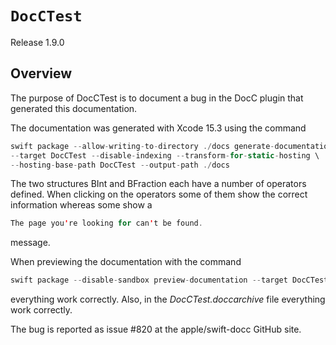 # ``DocCTest``

Release 1.9.0

## Overview

The purpose of DocCTest is to document a bug in the DocC plugin that generated this documentation.

The documentation was generated with Xcode 15.3 using the command

```swift
swift package --allow-writing-to-directory ./docs generate-documentation \
--target DocCTest --disable-indexing --transform-for-static-hosting \
--hosting-base-path DocCTest --output-path ./docs
```

The two structures BInt and BFraction each have a number of operators defined. When clicking on the operators some of them show the correct information whereas some show a 

```swift
The page you're looking for can't be found.
```

message.

When previewing the documentation with the command

```swift
swift package --disable-sandbox preview-documentation --target DocCTest
```

everything work correctly. Also, in the *DocCTest.doccarchive* file everything work correctly.

The bug is reported as issue #820 at the apple/swift-docc GitHub site.
